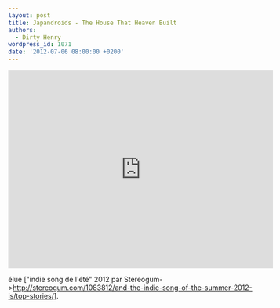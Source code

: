 ```yaml
---
layout: post
title: Japandroids - The House That Heaven Built
authors:
  - Dirty Henry
wordpress_id: 1071
date: '2012-07-06 08:00:00 +0200'
---
```

<iframe width="540" height="405" src="http://www.youtube.com/embed/alW6358dPxI" frameborder="0" allowfullscreen></iframe>

élue ["indie song de l'été" 2012 par Stereogum->http://stereogum.com/1083812/and-the-indie-song-of-the-summer-2012-is/top-stories/].
